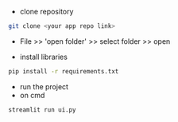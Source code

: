 - clone repository
```bash
git clone <your app repo link>
```

- File >> 'open folder' >> select folder >> open

- install libraries
```bash
pip install -r requirements.txt
```

- run the project
- on cmd
```bash
streamlit run ui.py
```
